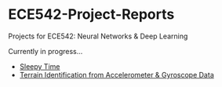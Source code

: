 # ECE542-Project-Reports
Projects for ECE542: Neural Networks &amp; Deep Learning

Currently in progress...  
  - [Sleepy Time](https://github.com/piepielovers/ECE542-Project-Reports/blob/main/Final%20Project/ECE%20542%20-%20ProjF%20Proposal.pdf)
  - [Terrain Identification from Accelerometer & Gyroscope Data](https://github.com/piepielovers/ECE542-Project-Reports/blob/main/Project%20Competition/ECE%20542%20-%20ProjC%20Report%201.pdf)

